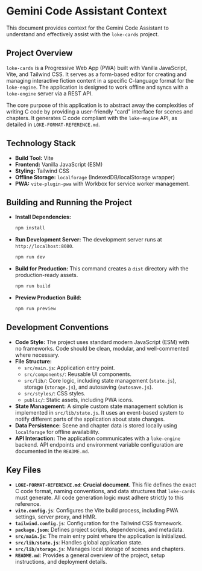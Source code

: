 # Gemini Code Assistant Context

This document provides context for the Gemini Code Assistant to understand and effectively assist with the `loke-cards` project.

## Project Overview

`loke-cards` is a Progressive Web App (PWA) built with Vanilla JavaScript, Vite, and Tailwind CSS. It serves as a form-based editor for creating and managing interactive fiction content in a specific C-language format for the `loke-engine`. The application is designed to work offline and syncs with a `loke-engine` server via a REST API.

The core purpose of this application is to abstract away the complexities of writing C code by providing a user-friendly "card" interface for scenes and chapters. It generates C code compliant with the `loke-engine` API, as detailed in `LOKE-FORMAT-REFERENCE.md`.

## Technology Stack

- **Build Tool:** Vite
- **Frontend:** Vanilla JavaScript (ESM)
- **Styling:** Tailwind CSS
- **Offline Storage:** `localforage` (IndexedDB/localStorage wrapper)
- **PWA:** `vite-plugin-pwa` with Workbox for service worker management.

## Building and Running the Project

- **Install Dependencies:**
  ```bash
  npm install
  ```

- **Run Development Server:**
  The development server runs at `http://localhost:8080`.
  ```bash
  npm run dev
  ```

- **Build for Production:**
  This command creates a `dist` directory with the production-ready assets.
  ```bash
  npm run build
  ```

- **Preview Production Build:**
  ```bash
  npm run preview
  ```

## Development Conventions

- **Code Style:** The project uses standard modern JavaScript (ESM) with no frameworks. Code should be clean, modular, and well-commented where necessary.
- **File Structure:**
    - `src/main.js`: Application entry point.
    - `src/components/`: Reusable UI components.
    - `src/lib/`: Core logic, including state management (`state.js`), storage (`storage.js`), and autosaving (`autosave.js`).
    - `src/styles/`: CSS styles.
    - `public/`: Static assets, including PWA icons.
- **State Management:** A simple custom state management solution is implemented in `src/lib/state.js`. It uses an event-based system to notify different parts of the application about state changes.
- **Data Persistence:** Scene and chapter data is stored locally using `localforage` for offline availability.
- **API Interaction:** The application communicates with a `loke-engine` backend. API endpoints and environment variable configuration are documented in the `README.md`.

## Key Files

- **`LOKE-FORMAT-REFERENCE.md`**: **Crucial document.** This file defines the exact C code format, naming conventions, and data structures that `loke-cards` must generate. All code generation logic must adhere strictly to this reference.
- **`vite.config.js`**: Configures the Vite build process, including PWA settings, server proxy, and HMR.
- **`tailwind.config.js`**: Configuration for the Tailwind CSS framework.
- **`package.json`**: Defines project scripts, dependencies, and metadata.
- **`src/main.js`**: The main entry point where the application is initialized.
- **`src/lib/state.js`**: Handles global application state.
- **`src/lib/storage.js`**: Manages local storage of scenes and chapters.
- **`README.md`**: Provides a general overview of the project, setup instructions, and deployment details.
